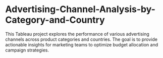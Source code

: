# Advertising-Channel-Analysis-by-Category-and-Country
This Tableau project explores the performance of various advertising channels across product categories and countries. The goal is to provide actionable insights for marketing teams to optimize budget allocation and campaign strategies.
